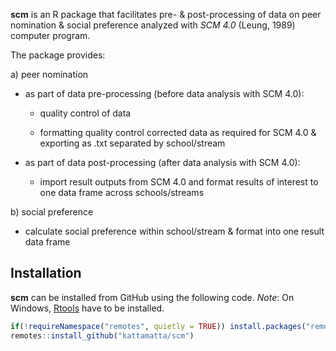 **scm** is an R package that facilitates pre- & post-processing of data on peer nomination & social preference analyzed with _SCM 4.0_ (Leung, 1989) computer program.


The package provides:

a) peer nomination

- as part of data pre-processing (before data analysis with SCM 4.0):

  - quality control of data

  - formatting quality control corrected data as required for SCM 4.0 & exporting as .txt separated by school/stream

- as part of data post-processing (after data analysis with SCM 4.0):

  - import result outputs from SCM 4.0 and format results of interest to one data frame across schools/streams

b) social preference

- calculate social preference within school/stream & format into one result data frame

## Installation

**scm** can be installed from GitHub using the following code. *Note*: On Windows, [Rtools](https://cran.r-project.org/bin/windows/Rtools/) have to be installed.

```r
if(!requireNamespace("remotes", quietly = TRUE)) install.packages("remotes")
remotes::install_github("kattamatta/scm")
```
